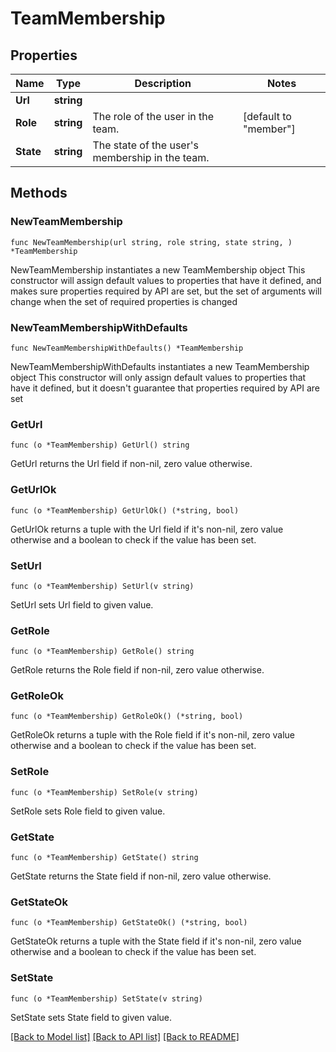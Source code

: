 # TeamMembership

## Properties

Name | Type | Description | Notes
------------ | ------------- | ------------- | -------------
**Url** | **string** |  | 
**Role** | **string** | The role of the user in the team. | [default to "member"]
**State** | **string** | The state of the user&#39;s membership in the team. | 

## Methods

### NewTeamMembership

`func NewTeamMembership(url string, role string, state string, ) *TeamMembership`

NewTeamMembership instantiates a new TeamMembership object
This constructor will assign default values to properties that have it defined,
and makes sure properties required by API are set, but the set of arguments
will change when the set of required properties is changed

### NewTeamMembershipWithDefaults

`func NewTeamMembershipWithDefaults() *TeamMembership`

NewTeamMembershipWithDefaults instantiates a new TeamMembership object
This constructor will only assign default values to properties that have it defined,
but it doesn't guarantee that properties required by API are set

### GetUrl

`func (o *TeamMembership) GetUrl() string`

GetUrl returns the Url field if non-nil, zero value otherwise.

### GetUrlOk

`func (o *TeamMembership) GetUrlOk() (*string, bool)`

GetUrlOk returns a tuple with the Url field if it's non-nil, zero value otherwise
and a boolean to check if the value has been set.

### SetUrl

`func (o *TeamMembership) SetUrl(v string)`

SetUrl sets Url field to given value.


### GetRole

`func (o *TeamMembership) GetRole() string`

GetRole returns the Role field if non-nil, zero value otherwise.

### GetRoleOk

`func (o *TeamMembership) GetRoleOk() (*string, bool)`

GetRoleOk returns a tuple with the Role field if it's non-nil, zero value otherwise
and a boolean to check if the value has been set.

### SetRole

`func (o *TeamMembership) SetRole(v string)`

SetRole sets Role field to given value.


### GetState

`func (o *TeamMembership) GetState() string`

GetState returns the State field if non-nil, zero value otherwise.

### GetStateOk

`func (o *TeamMembership) GetStateOk() (*string, bool)`

GetStateOk returns a tuple with the State field if it's non-nil, zero value otherwise
and a boolean to check if the value has been set.

### SetState

`func (o *TeamMembership) SetState(v string)`

SetState sets State field to given value.



[[Back to Model list]](../README.md#documentation-for-models) [[Back to API list]](../README.md#documentation-for-api-endpoints) [[Back to README]](../README.md)


